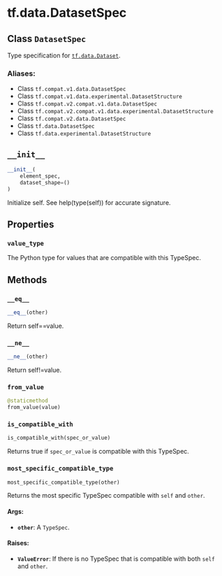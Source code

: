 <div itemscope itemtype="http://developers.google.com/ReferenceObject">
<meta itemprop="name" content="tf.data.DatasetSpec" />
<meta itemprop="path" content="Stable" />
<meta itemprop="property" content="value_type"/>
<meta itemprop="property" content="__eq__"/>
<meta itemprop="property" content="__init__"/>
<meta itemprop="property" content="__ne__"/>
<meta itemprop="property" content="from_value"/>
<meta itemprop="property" content="is_compatible_with"/>
<meta itemprop="property" content="most_specific_compatible_type"/>
</div>

# tf.data.DatasetSpec

## Class `DatasetSpec`

Type specification for <a href="../../tf/data/Dataset.md"><code>tf.data.Dataset</code></a>.



### Aliases:

* Class `tf.compat.v1.data.DatasetSpec`
* Class `tf.compat.v1.data.experimental.DatasetStructure`
* Class `tf.compat.v2.compat.v1.data.DatasetSpec`
* Class `tf.compat.v2.compat.v1.data.experimental.DatasetStructure`
* Class `tf.compat.v2.data.DatasetSpec`
* Class `tf.data.DatasetSpec`
* Class `tf.data.experimental.DatasetStructure`

<!-- Placeholder for "Used in" -->


<h2 id="__init__"><code>__init__</code></h2>

``` python
__init__(
    element_spec,
    dataset_shape=()
)
```

Initialize self.  See help(type(self)) for accurate signature.




## Properties

<h3 id="value_type"><code>value_type</code></h3>

The Python type for values that are compatible with this TypeSpec.




## Methods

<h3 id="__eq__"><code>__eq__</code></h3>

``` python
__eq__(other)
```

Return self==value.


<h3 id="__ne__"><code>__ne__</code></h3>

``` python
__ne__(other)
```

Return self!=value.


<h3 id="from_value"><code>from_value</code></h3>

``` python
@staticmethod
from_value(value)
```




<h3 id="is_compatible_with"><code>is_compatible_with</code></h3>

``` python
is_compatible_with(spec_or_value)
```

Returns true if `spec_or_value` is compatible with this TypeSpec.


<h3 id="most_specific_compatible_type"><code>most_specific_compatible_type</code></h3>

``` python
most_specific_compatible_type(other)
```

Returns the most specific TypeSpec compatible with `self` and `other`.


#### Args:


* <b>`other`</b>: A `TypeSpec`.


#### Raises:


* <b>`ValueError`</b>: If there is no TypeSpec that is compatible with both `self`
  and `other`.



